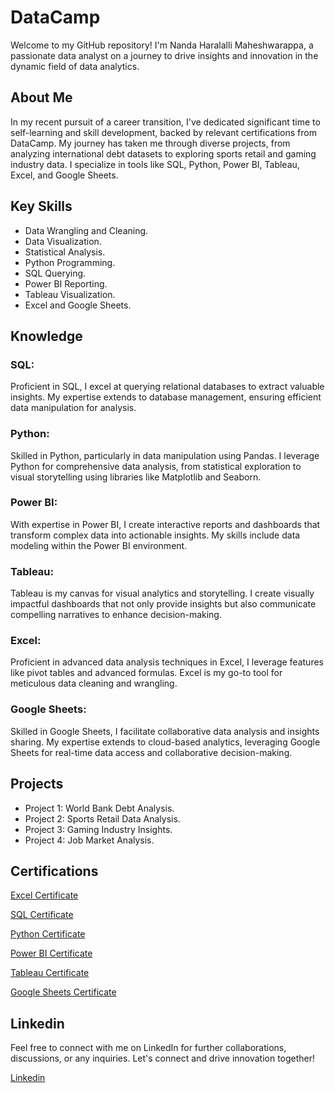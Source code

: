 # DataCamp

Welcome to my GitHub repository! I'm Nanda Haralalli Maheshwarappa, a passionate data analyst on a journey to drive insights and innovation in the dynamic field of data analytics.

## About Me
In my recent pursuit of a career transition, I've dedicated significant time to self-learning and skill development, backed by relevant certifications from DataCamp. My journey has taken me through diverse projects, from analyzing international debt datasets to exploring sports retail and gaming industry data. I specialize in tools like SQL, Python, Power BI, Tableau, Excel, and Google Sheets.

## Key Skills
- Data Wrangling and Cleaning.
- Data Visualization.
- Statistical Analysis.
- Python Programming.
- SQL Querying.
- Power BI Reporting.
- Tableau Visualization.
- Excel and Google Sheets.

## Knowledge

### SQL:
Proficient in SQL, I excel at querying relational databases to extract valuable insights. My expertise extends to database management, ensuring efficient data manipulation for analysis.

### Python:
Skilled in Python, particularly in data manipulation using Pandas. I leverage Python for comprehensive data analysis, from statistical exploration to visual storytelling using libraries like Matplotlib and Seaborn.

### Power BI:
With expertise in Power BI, I create interactive reports and dashboards that transform complex data into actionable insights. My skills include data modeling within the Power BI environment.

### Tableau:
Tableau is my canvas for visual analytics and storytelling. I create visually impactful dashboards that not only provide insights but also communicate compelling narratives to enhance decision-making.

### Excel:
Proficient in advanced data analysis techniques in Excel, I leverage features like pivot tables and advanced formulas. Excel is my go-to tool for meticulous data cleaning and wrangling.

### Google Sheets:
Skilled in Google Sheets, I facilitate collaborative data analysis and insights sharing. My expertise extends to cloud-based analytics, leveraging Google Sheets for real-time data access and collaborative decision-making.

## Projects
- Project 1: World Bank Debt Analysis.
- Project 2: Sports Retail Data Analysis.
- Project 3: Gaming Industry Insights.
- Project 4: Job Market Analysis.

## Certifications

[Excel Certificate](https://github.com/nandahm04/DataCamp/blob/main/Data%20Analyst%20in%20Excel/Certification/certificate-Data%20Analysis%20in%20Excel.pdf)

[SQL Certificate](https://github.com/nandahm04/DataCamp/blob/main/Data%20Analyst%20in%20SQL/Certification/certificate-Data%20Analyst%20In%20SQL.pdf)

[Python Certificate](https://github.com/nandahm04/DataCamp/blob/main/Data%20Analyst%20in%20Python/Certification/certificate-Data%20Analyst%20With%20Python.pdf)

[Power BI Certificate](https://github.com/nandahm04/DataCamp/blob/main/Data%20Analyst%20in%20Power%20Bi/Certification/certificate-Data%20Analyst%20In%20Power-BI.pdf)

[Tableau Certificate](https://github.com/nandahm04/DataCamp/blob/main/Data%20Analyst%20in%20Tableau/Certification/certificate-Data%20Analyst%20In%20Tableau.pdf)

[Google Sheets Certificate](https://github.com/nandahm04/DataCamp/blob/main/Data%20Analyst%20in%20Google%20Sheets/Certification/certificate-Google%20sheet%20Fundamentals.pdf)

## Linkedin
Feel free to connect with me on LinkedIn for further collaborations, discussions, or any inquiries. Let's connect and drive innovation together!

[Linkedin](https://www.linkedin.com/in/nandahm04/)
